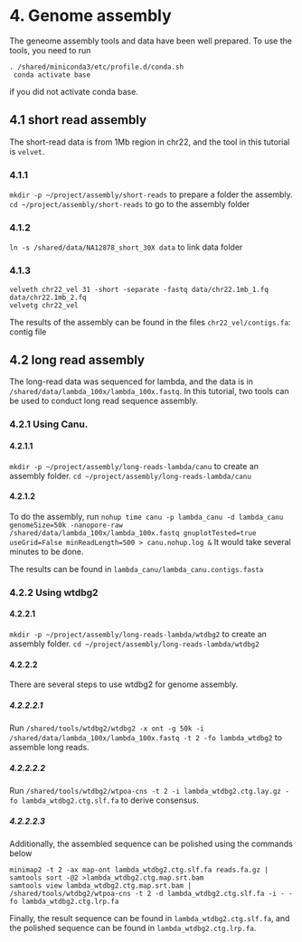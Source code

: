 # 4. Genome assembly
The geneome assembly tools and data have been well prepared. To use the tools, you need to run 
```
. /shared/miniconda3/etc/profile.d/conda.sh
 conda activate base
 ```
 if you did not activate conda base.


## 4.1 short read assembly
The short-read data is from 1Mb region in chr22, and the tool in this tutorial is `velvet`.
### 4.1.1
`mkdir -p ~/project/assembly/short-reads` to prepare a folder the assembly.
`cd ~/project/assembly/short-reads` to go to the assembly folder
### 4.1.2
`ln -s /shared/data/NA12878_short_30X data` to link data folder
### 4.1.3
```
velveth chr22_vel 31 -short -separate -fastq data/chr22.1mb_1.fq data/chr22.1mb_2.fq
velvetg chr22_vel
```
The results of the assembly can be found in the files 
   `chr22_vel/contigs.fa`: contig file


## 4.2 long read assembly
The long-read data was sequenced for lambda, and the data is in `/shared/data/lambda_100x/lambda_100x.fastq`. In this tutorial, two tools can be used to conduct long read sequence assembly.

### 4.2.1 Using Canu.
#### 4.2.1.1
`mkdir -p ~/project/assembly/long-reads-lambda/canu` to create an assembly folder.
 `cd ~/project/assembly/long-reads-lambda/canu`
#### 4.2.1.2
To do the assembly, run `nohup time canu -p lambda_canu -d lambda_canu genomeSize=50k -nanopore-raw /shared/data/lambda_100x/lambda_100x.fastq gnuplotTested=true useGrid=False minReadLength=500 > canu.nohup.log &`
 It would take several minutes to be done. 
 
 The results can be found in `lambda_canu/lambda_canu.contigs.fasta`

### 4.2.2 Using wtdbg2
#### 4.2.2.1 
`mkdir -p ~/project/assembly/long-reads-lambda/wtdbg2` to create an assembly folder.
`cd ~/project/assembly/long-reads-lambda/wtdbg2`
#### 4.2.2.2
There are several steps to use wtdbg2 for genome assembly.
##### 4.2.2.2.1
Run `/shared/tools/wtdbg2/wtdbg2 -x ont -g 50k -i /shared/data/lambda_100x/lambda_100x.fastq -t 2 -fo lambda_wtdbg2` to assemble long reads. 

##### 4.2.2.2.2
Run `/shared/tools/wtdbg2/wtpoa-cns -t 2 -i lambda_wtdbg2.ctg.lay.gz -fo lambda_wtdbg2.ctg.slf.fa` to derive consensus.

##### 4.2.2.2.3
Additionally, the assembled sequence can be polished using the commands below
```
minimap2 -t 2 -ax map-ont lambda_wtdbg2.ctg.slf.fa reads.fa.gz | samtools sort -@2 >lambda_wtdbg2.ctg.map.srt.bam
samtools view lambda_wtdbg2.ctg.map.srt.bam | /shared/tools/wtdbg2/wtpoa-cns -t 2 -d lambda_wtdbg2.ctg.slf.fa -i - -fo lambda_wtdbg2.ctg.lrp.fa
```

Finally, the result sequence can be found in `lambda_wtdbg2.ctg.slf.fa`, and the polished sequence can be found in `lambda_wtdbg2.ctg.lrp.fa`.


